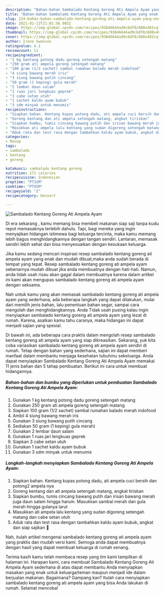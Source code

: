 ```yaml
---
description: "Bahan-bahan Sambalado Kentang Goreng Ati Ampela Ayam yang enak dan Mudah Dibuat"
title: "Bahan-bahan Sambalado Kentang Goreng Ati Ampela Ayam yang enak dan Mudah Dibuat"
slug: 224-bahan-bahan-sambalado-kentang-goreng-ati-ampela-ayam-yang-enak-dan-mudah-dibuat
date: 2021-01-13T21:01:56.985Z
image: https://img-global.cpcdn.com/recipes/93846644ad9c6df0/680x482cq70/sambalado-kentang-goreng-ati-ampela-ayam-foto-resep-utama.jpg
thumbnail: https://img-global.cpcdn.com/recipes/93846644ad9c6df0/680x482cq70/sambalado-kentang-goreng-ati-ampela-ayam-foto-resep-utama.jpg
cover: https://img-global.cpcdn.com/recipes/93846644ad9c6df0/680x482cq70/sambalado-kentang-goreng-ati-ampela-ayam-foto-resep-utama.jpg
author: Irene Swanson
ratingvalue: 4.1
reviewcount: 11
recipeingredient:
- "1 kg kentang potong dadu goreng setengah matang"
- "250 gram ati ampela goreng setengah matang"
- "100 gram (1/2 sachet) sambal rumahan balado merah indofood"
- "4 siung bawang merah iris"
- "3 siung bawang putih cincang"
- "50 gram (1 keping) gula merah"
- "2 lembar daun salam"
- "1 ruas jari lengkuas geprek"
- "3 cabe setan utuh"
- "1 sachet kaldu ayam bubuk"
- "3 sdm minyak untuk menumis"
recipeinstructions:
- "Siapkan bahan. Kentang kupas potong dadu, ati ampela cuci bersih dan potong2 ampela nya"
- "Goreng kentang dan ati ampela setengah matang, angkat tiriskan"
- "Siapkan bumbu, tumis cincang bawang putih dan irisan bawang merah juga daun salam hingga harum. Masukkan sambal merah dan gula merah hingga gulanya larut"
- "Masukkan ati ampela lalu kentang yang sudan digoreng setengah matang dan cabe setan utuh"
- "Aduk rata dan test rasa dengan tambahkan kaldu ayam bubuk, angkat dan siap sajikan 🙏"
categories:
- Resep
tags:
- sambalado
- kentang
- goreng

katakunci: sambalado kentang goreng 
nutrition: 171 calories
recipecuisine: Indonesian
preptime: "PT32M"
cooktime: "PT45M"
recipeyield: "2"
recipecategory: Dessert

---
```



![Sambalado Kentang Goreng Ati Ampela Ayam](https://img-global.cpcdn.com/recipes/93846644ad9c6df0/680x482cq70/sambalado-kentang-goreng-ati-ampela-ayam-foto-resep-utama.jpg)

Di era  sekarang , kamu memang bisa membeli makanan siap saji tanpa kudu repot memasaknya terlebih dahulu. Tapi, bagi mereka yang ingin menyajikan hidangan istimewa bagi keluarga tercinta, maka kamu memang lebih bagus menghidangkannya dengan tangan sendiri. Lantaran, memasak sendiri lebih sehat dan bisa menyesuaikan dengan kesukaan keluarga.

Jika kamu sedang mencari inspirasi resep sambalado kentang goreng ati ampela ayam yang enak dan mudah dibuat,maka anda sudah berada di tempat yang tepat. Resep sambalado kentang goreng ati ampela ayam  sebenarnya mudah dibuat jika anda membuatnya dengan hati-hati. Namun, anda tidak usah risau akan gagal dalam membuatnya 
karena dalam artikel ini kami akan mengupas sambalado kentang goreng ati ampela ayam dengan seksama.  



Nah untuk kamu yang akan memasak sambalado kentang goreng ati ampela ayam yang sederhana, ada beberapa langkah yang dapat dilakukan, mulai dari memilih jenis bahan, lalu penentuan bahan segar, sampai cara mengolah dan menghidangkannya. Anda Tidak usah pusing kalau ingin menyiapkan sambalado kentang goreng ati ampela ayam yang lezat di rumah. Karena, asalkan kamu  tahu caranya, maka hidangan ini dapat menjadi sajian yang spesial.

Di bawah ini, ada beberapa cara praktis  dalam mengolah resep sambalado kentang goreng ati ampela ayam yang siap dikreasikan. Sekarang, yuk kita coba variasikan sambalado kentang goreng ati ampela ayam sendiri di rumah. Tetap dengan bahan yang sederhana, sajian ini dapat memberi manfaat dalam membantu menjaga kesehatan tubuhmu sekeluarga. Anda dapat menyiapkan Sambalado Kentang Goreng Ati Ampela Ayam memakai 11 jenis bahan dan 5 tahap pembuatan. Berikut ini cara untuk membuat hidangannya.

<!--inarticleads1-->

##### Bahan-bahan dan bumbu yang diperlukan untuk pembuatan Sambalado Kentang Goreng Ati Ampela Ayam:

1. Gunakan 1 kg kentang potong dadu goreng setengah matang
1. Gunakan 250 gram ati ampela goreng setengah matang
1. Siapkan 100 gram (1/2 sachet) sambal rumahan balado merah indofood
1. Ambil 4 siung bawang merah iris
1. Gunakan 3 siung bawang putih cincang
1. Sediakan 50 gram (1 keping) gula merah)
1. Gunakan 2 lembar daun salam
1. Gunakan 1 ruas jari lengkuas geprek
1. Siapkan 3 cabe setan utuh
1. Gunakan 1 sachet kaldu ayam bubuk
1. Gunakan 3 sdm minyak untuk menumis




<!--inarticleads2-->

##### Langkah-langkah menyiapkan Sambalado Kentang Goreng Ati Ampela Ayam:

1. Siapkan bahan. Kentang kupas potong dadu, ati ampela cuci bersih dan potong2 ampela nya
1. Goreng kentang dan ati ampela setengah matang, angkat tiriskan
1. Siapkan bumbu, tumis cincang bawang putih dan irisan bawang merah juga daun salam hingga harum. Masukkan sambal merah dan gula merah hingga gulanya larut
1. Masukkan ati ampela lalu kentang yang sudan digoreng setengah matang dan cabe setan utuh
1. Aduk rata dan test rasa dengan tambahkan kaldu ayam bubuk, angkat dan siap sajikan 🙏




Nah, itulah artikel mengenai  sambalado kentang goreng ati ampela ayam  yang praktis dan mudah versi kami. Semoga anda dapat membuatnya dengan hasil yang dapat membuat keluarga di rumah senang. 

Terima kasih kamu telah membaca resep yang tim kami tampilkan di halaman ini. Harapan kami, cara membuat  Sambalado Kentang Goreng Ati Ampela Ayam sederhana di atas dapat membantu Anda menyiapkan masakan yang enak untuk keluarga/teman maupun menjadi ide dalam berjualan makanan. Bagaimana? Gampang kan? Itulah cara menyiapkan sambalado kentang goreng ati ampela ayam yang bisa Anda lakukan di rumah. Selamat mencoba!

